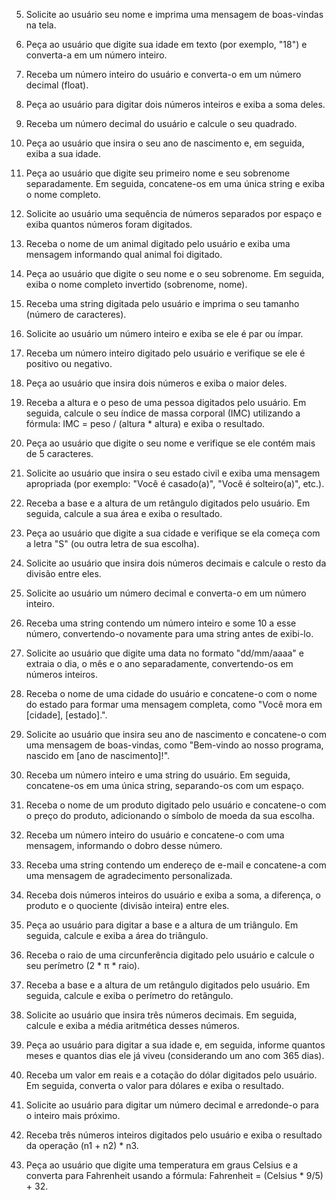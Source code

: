 5. Solicite ao usuário seu nome e imprima uma mensagem de boas-vindas na tela.
6. Peça ao usuário que digite sua idade em texto (por exemplo, "18") e converta-a em um número
inteiro.
7. Receba um número inteiro do usuário e converta-o em um número decimal (float).
8. Peça ao usuário para digitar dois números inteiros e exiba a soma deles.
9. Receba um número decimal do usuário e calcule o seu quadrado.
10. Peça ao usuário que insira o seu ano de nascimento e, em seguida, exiba a sua idade.
11. Peça ao usuário que digite seu primeiro nome e seu sobrenome separadamente. Em seguida,
concatene-os em uma única string e exiba o nome completo.
12. Solicite ao usuário uma sequência de números separados por espaço e exiba quantos números
foram digitados.
13. Receba o nome de um animal digitado pelo usuário e exiba uma mensagem informando qual
animal foi digitado.
14. Peça ao usuário que digite o seu nome e o seu sobrenome. Em seguida, exiba o nome completo
invertido (sobrenome, nome).
15. Receba uma string digitada pelo usuário e imprima o seu tamanho (número de caracteres).
16. Solicite ao usuário um número inteiro e exiba se ele é par ou ímpar.
17. Receba um número inteiro digitado pelo usuário e verifique se ele é positivo ou negativo.
18. Peça ao usuário que insira dois números e exiba o maior deles.

19. Receba a altura e o peso de uma pessoa digitados pelo usuário. Em seguida, calcule o seu índice de
massa corporal (IMC) utilizando a fórmula: IMC = peso / (altura * altura) e exiba o resultado.
20. Peça ao usuário que digite o seu nome e verifique se ele contém mais de 5 caracteres.
21. Solicite ao usuário que insira o seu estado civil e exiba uma mensagem apropriada (por exemplo:
"Você é casado(a)", "Você é solteiro(a)", etc.).
22. Receba a base e a altura de um retângulo digitados pelo usuário. Em seguida, calcule a sua área e
exiba o resultado.
23. Peça ao usuário que digite a sua cidade e verifique se ela começa com a letra "S" (ou outra letra de
sua escolha).
24. Solicite ao usuário que insira dois números decimais e calcule o resto da divisão entre eles.
25. Solicite ao usuário um número decimal e converta-o em um número inteiro.
26. Receba uma string contendo um número inteiro e some 10 a esse número, convertendo-o
novamente para uma string antes de exibi-lo.
27. Solicite ao usuário que digite uma data no formato "dd/mm/aaaa" e extraia o dia, o mês e o ano
separadamente, convertendo-os em números inteiros.
28. Receba o nome de uma cidade do usuário e concatene-o com o nome do estado para formar uma
mensagem completa, como "Você mora em [cidade], [estado].".
29. Solicite ao usuário que insira seu ano de nascimento e concatene-o com uma mensagem de
boas-vindas, como "Bem-vindo ao nosso programa, nascido em [ano de nascimento]!".
30. Receba um número inteiro e uma string do usuário. Em seguida, concatene-os em uma única
string, separando-os com um espaço.
31. Receba o nome de um produto digitado pelo usuário e concatene-o com o preço do produto,
adicionando o símbolo de moeda da sua escolha.
32. Receba um número inteiro do usuário e concatene-o com uma mensagem, informando o dobro
desse número.
33. Receba uma string contendo um endereço de e-mail e concatene-a com uma mensagem de
agradecimento personalizada.
34. Receba dois números inteiros do usuário e exiba a soma, a diferença, o produto e o quociente
(divisão inteira) entre eles.
35. Peça ao usuário para digitar a base e a altura de um triângulo. Em seguida, calcule e exiba a área do
triângulo.
36. Receba o raio de uma circunferência digitado pelo usuário e calcule o seu perímetro (2 * π * raio).

37. Receba a base e a altura de um retângulo digitados pelo usuário. Em seguida, calcule e exiba o
perímetro do retângulo.
38. Solicite ao usuário que insira três números decimais. Em seguida, calcule e exiba a média
aritmética desses números.
39. Peça ao usuário para digitar a sua idade e, em seguida, informe quantos meses e quantos dias ele já
viveu (considerando um ano com 365 dias).
40. Receba um valor em reais e a cotação do dólar digitados pelo usuário. Em seguida, converta o valor
para dólares e exiba o resultado.
41. Solicite ao usuário para digitar um número decimal e arredonde-o para o inteiro mais próximo.
42. Receba três números inteiros digitados pelo usuário e exiba o resultado da operação (n1 + n2) *
n3.
43. Peça ao usuário que digite uma temperatura em graus Celsius e a converta para Fahrenheit usando
a fórmula: Fahrenheit = (Celsius * 9/5) + 32.